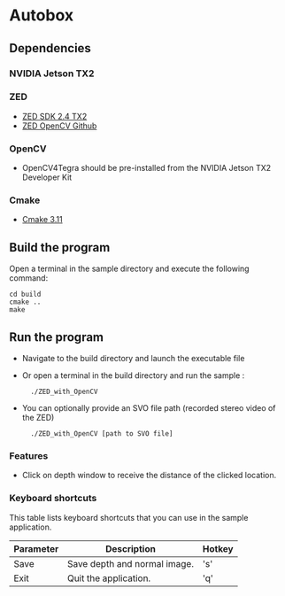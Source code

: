 # Autobox

## Dependencies

### NVIDIA Jetson TX2

### ZED

- [ZED SDK 2.4 TX2](https://www.stereolabs.com/developers/release/2.4/)
- [ZED OpenCV Github](https://github.com/stereolabs/zed-opencv)

### OpenCV

- OpenCV4Tegra should be pre-installed from the NVIDIA Jetson TX2 Developer Kit

### Cmake

- [Cmake 3.11](https://cmake.org/download/)

## Build the program

Open a terminal in the sample directory and execute the following command:

    cd build
    cmake ..
    make

## Run the program

- Navigate to the build directory and launch the executable file
- Or open a terminal in the build directory and run the sample :

        ./ZED_with_OpenCV

- You can optionally provide an SVO file path (recorded stereo video of the ZED)

        ./ZED_with_OpenCV [path to SVO file]
        
### Features

- Click on depth window to receive the distance of the clicked location.

### Keyboard shortcuts

This table lists keyboard shortcuts that you can use in the sample application.

Parameter             | Description                   |   Hotkey
---------------------|------------------------------------|-------------------------------------------------
Save         | Save depth and normal image.      | 's'
Exit         | Quit the application.             | 'q'
